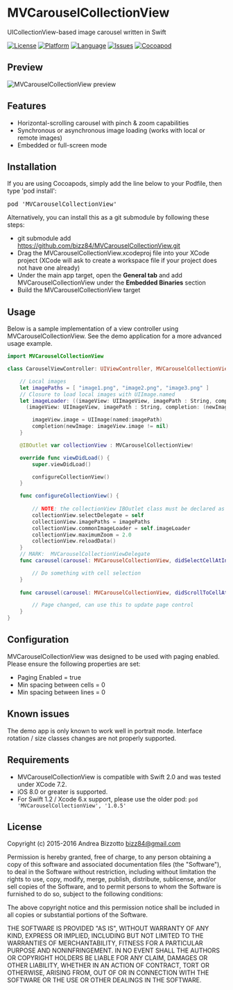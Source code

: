 # MVCarouselCollectionView
UICollectionView-based image carousel written in Swift

[![License](https://img.shields.io/badge/license-MIT-blue.svg?style=flat
            )](http://mit-license.org)
[![Platform](http://img.shields.io/badge/platform-ios%20%7C%20osx-lightgrey.svg?style=flat
             )](https://developer.apple.com/resources/)
[![Language](http://img.shields.io/badge/language-swift-orange.svg?style=flat
             )](https://developer.apple.com/swift)
[![Issues](https://img.shields.io/github/issues/bizz84/MVCarouselCollectionView.svg?style=flat
           )](https://github.com/bizz84/MVCarouselCollectionView/issues)
[![Cocoapod](http://img.shields.io/cocoapods/v/MVCarouselCollectionView.svg?style=flat)](http://cocoadocs.org/docsets/MVCarouselCollectionView/)

## Preview

![MVCarouselCollectionView preview](https://github.com/bizz84/MVCarouselCollectionView/raw/master/preview.gif "MVCarouselCollectionView preview")

## Features

- Horizontal-scrolling carousel with pinch & zoom capabilities
- Synchronous or asynchronous image loading (works with local or remote images)
- Embedded or full-screen mode

## Installation

If you are using Cocoapods, simply add the line below to your Podfile, then type 'pod install':

<pre>
pod 'MVCarouselCollectionView'
</pre>

Alternatively, you can install this as a git submodule by following these steps:

* git submodule add https://github.com/bizz84/MVCarouselCollectionView.git
* Drag the MVCarouselCollectionView.xcodeproj file into your XCode project (XCode will ask to create a workspace file if your project does not have one already)
* Under the main app target, open the **General tab** and add MVCarouselCollectionView under the **Embedded Binaries** section
* Build the MVCarouselCollectionView target

## Usage

Below is a sample implementation of a view controller using MVCarouselCollectionView. See the demo application for a more advanced usage example.

```swift
import MVCarouselCollectionView

class CarouselViewController: UIViewController, MVCarouselCollectionViewDelegate {

    // Local images
    let imagePaths = [ "image1.png", "image2.png", "image3.png" ]
    // Closure to load local images with UIImage.named
    let imageLoader: ((imageView: UIImageView, imagePath : String, completion: (newImage: Bool) -> ()) -> ()) = {
      (imageView: UIImageView, imagePath : String, completion: (newImage: Bool) -> ()) in

        imageView.image = UIImage(named:imagePath)
        completion(newImage: imageView.image != nil)
    }

    @IBOutlet var collectionView : MVCarouselCollectionView!

    override func viewDidLoad() {
        super.viewDidLoad()

        configureCollectionView()
    }

    func configureCollectionView() {
    
        // NOTE: the collectionView IBOutlet class must be declared as MVCarouselCollectionView in Interface Builder, otherwise this will crash.
        collectionView.selectDelegate = self
        collectionView.imagePaths = imagePaths
        collectionView.commonImageLoader = self.imageLoader
        collectionView.maximumZoom = 2.0
        collectionView.reloadData()
    }
    // MARK:  MVCarouselCollectionViewDelegate
    func carousel(carousel: MVCarouselCollectionView, didSelectCellAtIndexPath indexPath: NSIndexPath) {

        // Do something with cell selection
    }
    
    func carousel(carousel: MVCarouselCollectionView, didScrollToCellAtIndex cellIndex : NSInteger) {

        // Page changed, can use this to update page control
    }
}
```

## Configuration
MVCarouselCollectionView was designed to be used with paging enabled. Please ensure the following properties are set:

* Paging Enabled = true
* Min spacing between cells = 0
* Min spacing between lines = 0

## Known issues
The demo app is only known to work well in portrait mode. Interface rotation / size classes changes are not properly supported.

## Requirements
- MVCarouselCollectionView is compatible with Swift 2.0 and was tested under XCode 7.2. 
- iOS 8.0 or greater is supported.
- For Swift 1.2 / Xcode 6.x support, please use the older pod: ```pod 'MVCarouselCollectionView', '1.0.5'```

## License
Copyright (c) 2015-2016 Andrea Bizzotto bizz84@gmail.com

Permission is hereby granted, free of charge, to any person obtaining a copy of this software and associated documentation files (the "Software"), to deal in the Software without restriction, including without limitation the rights to use, copy, modify, merge, publish, distribute, sublicense, and/or sell copies of the Software, and to permit persons to whom the Software is furnished to do so, subject to the following conditions:

The above copyright notice and this permission notice shall be included in all copies or substantial portions of the Software.

THE SOFTWARE IS PROVIDED "AS IS", WITHOUT WARRANTY OF ANY KIND, EXPRESS OR IMPLIED, INCLUDING BUT NOT LIMITED TO THE WARRANTIES OF MERCHANTABILITY, FITNESS FOR A PARTICULAR PURPOSE AND NONINFRINGEMENT. IN NO EVENT SHALL THE AUTHORS OR COPYRIGHT HOLDERS BE LIABLE FOR ANY CLAIM, DAMAGES OR OTHER LIABILITY, WHETHER IN AN ACTION OF CONTRACT, TORT OR OTHERWISE, ARISING FROM, OUT OF OR IN CONNECTION WITH THE SOFTWARE OR THE USE OR OTHER DEALINGS IN THE SOFTWARE.
